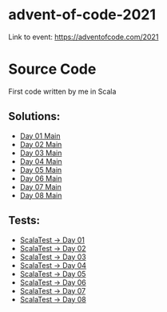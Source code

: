 # advent-of-code-2021

Link to event: https://adventofcode.com/2021

# Source Code

First code written by me in Scala

## Solutions:
* [Day 01 Main](https://github.com/mzielinski/advent-of-code-2021/blob/main/src/main/scala/com/mzielinski/aoc2021/day01/Day01.scala)
* [Day 02 Main](https://github.com/mzielinski/advent-of-code-2021/blob/main/src/main/scala/com/mzielinski/aoc2021/day02/Day02.scala)
* [Day 03 Main](https://github.com/mzielinski/advent-of-code-2021/blob/main/src/main/scala/com/mzielinski/aoc2021/day03/Day03.scala)
* [Day 04 Main](https://github.com/mzielinski/advent-of-code-2021/blob/main/src/main/scala/com/mzielinski/aoc2021/day04/Day04.scala)
* [Day 05 Main](https://github.com/mzielinski/advent-of-code-2021/blob/main/src/main/scala/com/mzielinski/aoc2021/day05/Day05.scala)
* [Day 06 Main](https://github.com/mzielinski/advent-of-code-2021/blob/main/src/main/scala/com/mzielinski/aoc2021/day06/Day06.scala)
* [Day 07 Main](https://github.com/mzielinski/advent-of-code-2021/blob/main/src/main/scala/com/mzielinski/aoc2021/day07/Day07.scala)
* [Day 08 Main](https://github.com/mzielinski/advent-of-code-2021/blob/main/src/main/scala/com/mzielinski/aoc2021/day08/Day08.scala)

## Tests:
* [ScalaTest → Day 01](https://github.com/mzielinski/advent-of-code-2021/blob/main/src/test/scala/com/mzielinski/aoc2021/day01/Day01Test.scala)
* [ScalaTest → Day 02](https://github.com/mzielinski/advent-of-code-2021/blob/main/src/test/scala/com/mzielinski/aoc2021/day02/Day02Test.scala)
* [ScalaTest → Day 03](https://github.com/mzielinski/advent-of-code-2021/blob/main/src/test/scala/com/mzielinski/aoc2021/day03/Day03Test.scala)
* [ScalaTest → Day 04](https://github.com/mzielinski/advent-of-code-2021/blob/main/src/test/scala/com/mzielinski/aoc2021/day04/Day04Test.scala)
* [ScalaTest → Day 05](https://github.com/mzielinski/advent-of-code-2021/blob/main/src/test/scala/com/mzielinski/aoc2021/day05/Day05Test.scala)
* [ScalaTest → Day 06](https://github.com/mzielinski/advent-of-code-2021/blob/main/src/test/scala/com/mzielinski/aoc2021/day06/Day06Test.scala)
* [ScalaTest → Day 07](https://github.com/mzielinski/advent-of-code-2021/blob/main/src/test/scala/com/mzielinski/aoc2021/day07/Day07Test.scala)
* [ScalaTest → Day 08](https://github.com/mzielinski/advent-of-code-2021/blob/main/src/test/scala/com/mzielinski/aoc2021/day08/Day08Test.scala)
